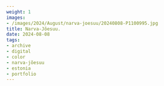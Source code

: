 ```yaml
---
weight: 1
images:
- /images/2024/August/narva-joesuu/20240808-P1100995.jpg
title: Narva-Jõesuu.
date: 2024-08-08
tags:
- archive
- digital
- color
- narva-jõesuu
- estonia
- portfolio
---
```


